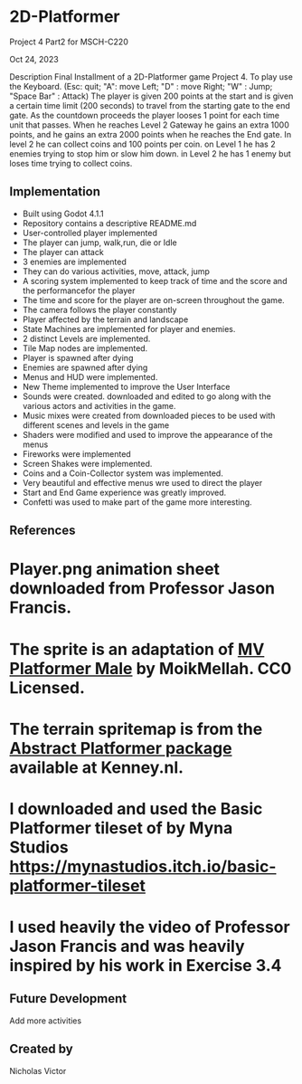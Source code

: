 # 2D-Platformer
Project 4 Part2 for MSCH-C220

Oct 24, 2023

Description
Final Installment of a 2D-Platformer game Project 4. To play use the Keyboard. (Esc: quit; "A": move Left; "D" : move Right; "W" : Jump; "Space Bar" : Attack) 
The player is given 200 points at the start and is given a certain time limit (200 seconds) to travel from the starting gate to the end gate.  As the countdown proceeds the player looses 1 point for each time unit that passes.
When he reaches Level 2 Gateway he gains an extra 1000 points, and he gains an extra 2000 points when he reaches the End  gate. In level 2 he can collect coins and 100 points per coin. on Level 1 he has 2 enemies trying to stop him or slow him down. in Level 2 he has 1 enemy but loses time trying to collect coins.

## Implementation
* Built using Godot 4.1.1
* Repository contains a descriptive README.md
* User-controlled player implemented
* The player can jump, walk,run, die or Idle
* The player can attack
* 3 enemies are implemented
* They can do various activities, move, attack, jump
* A scoring system implemented to keep track of time and the score and the performancefor the player
* The time and score for the player are on-screen throughout the game.
* The camera follows the player constantly
* Player affected by the terrain and landscape
* State Machines are implemented for player and enemies.
* 2 distinct Levels are implemented.
* Tile Map nodes are implemented.
* Player is spawned after dying
* Enemies are spawned after dying
* Menus and HUD were implemented.
* New Theme implemented to improve the User Interface
* Sounds were created. downloaded and edited to go along with the various actors and activities in the game.
* Music mixes were created from downloaded pieces to be used with different scenes and levels in the game
* Shaders were modified and used to improve  the appearance of the menus
* Fireworks were implemented
* Screen Shakes were implemented.
* Coins and a Coin-Collector system was implemented.
* Very beautiful and effective menus wre used to direct the player
* Start and End Game experience was greatly improved.
* Confetti was used to make part of the game more interesting.

## References
# Player.png animation sheet downloaded from Professor Jason Francis.
# The sprite is an adaptation of [MV Platformer Male](https://opengameart.org/content/mv-platformer-male-32x64) by MoikMellah. CC0 Licensed.
# The terrain spritemap is from the [Abstract Platformer package](https://kenney.nl/assets/abstract-platformer) available at Kenney.nl.
#  I downloaded and used  the Basic Platformer tileset of  by Myna Studios https://mynastudios.itch.io/basic-platformer-tileset
# I used heavily the video of Professor Jason Francis and was heavily inspired by his work in Exercise 3.4

## Future Development
Add more activities

## Created by
Nicholas Victor
